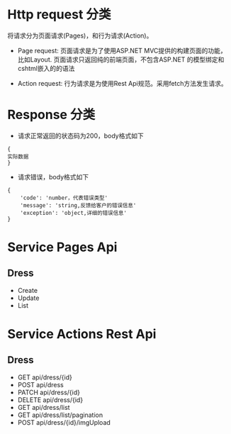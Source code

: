 # Http request 分类
将请求分为页面请求(Pages)，和行为请求(Action)。

+ Page request: 页面请求是为了使用ASP.NET MVC提供的构建页面的功能，比如Layout. 页面请求只返回纯的前端页面，不包含ASP.NET 的模型绑定和cshtml嵌入的的语法

+ Action request: 行为请求是为使用Rest Api规范。采用fetch方法发生请求。

# Response 分类
+ 请求正常返回的状态码为200，body格式如下
```
{
实际数据
}
```
+ 请求错误，body格式如下
```
{
    'code': 'number，代表错误类型'
    'message': 'string,反馈给客户的错误信息'
    'exception': 'object,详细的错误信息'
}
```
# Service Pages Api
## Dress

+ Create
+ Update
+ List

# Service Actions Rest Api
## Dress
+ GET api/dress/{id}
+ POST api/dress
+ PATCH api/dress/{id}
+ DELETE api/dress/{id}
+ GET api/dress/list
+ GET api/dress/list/pagination
+ POST api/dress/{id}/imgUpload
